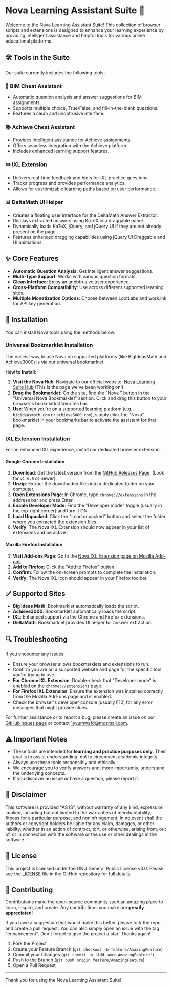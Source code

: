# Nova Learning Assistant Suite 🚀

Welcome to the Nova Learning Assistant Suite! This collection of browser scripts and extensions is designed to enhance your learning experience by providing intelligent assistance and helpful tools for various online educational platforms.

## 🛠️ Tools in the Suite

Our suite currently includes the following tools:

### 🧠 BIM Cheat Assistant
* Automatic question analysis and answer suggestions for BIM assignments.
* Supports multiple choice, True/False, and fill-in-the-blank questions.
* Features a clean and unobtrusive interface.

### 📚 Achieve Cheat Assistant
* Provides intelligent assistance for Achieve assignments.
* Offers seamless integration with the Achieve platform.
* Includes enhanced learning support features.

### ✏️ IXL Extension
* Delivers real-time feedback and hints for IXL practice questions.
* Tracks progress and provides performance analytics.
* Allows for customizable learning paths based on user performance.

### 📊 DeltaMath UI Helper
* Creates a floating user interface for the DeltaMath Answer Extractor.
* Displays extracted answers using KaTeX in a draggable panel.
* Dynamically loads KaTeX, jQuery, and jQuery UI if they are not already present on the page.
* Features enhanced dragging capabilities using jQuery UI Draggable and UI animations.

## ✨ Core Features

* **Automatic Question Analysis**: Get intelligent answer suggestions.
* **Multi-Type Support**: Works with various question formats.
* **Clean Interface**: Enjoy an unobtrusive user experience.
* **Cross-Platform Compatibility**: Use across different supported learning sites.
* **Multiple Monetization Options**: Choose between LootLabs and work.ink for API key generation.

## 🚀 Installation

You can install Nova tools using the methods below:

### Universal Bookmarklet Installation

The easiest way to use Nova on supported platforms (like BigIdeasMath and Achieve3000) is via our universal bookmarklet.

**How to Install:**
1.  **Visit the Nova Hub**: Navigate to our official website: [Nova Learning Suite Hub](https://cpmjaguar1234.github.io/nova/) (This is the page we've been working on!).
2.  **Drag the Bookmarklet**: On the site, find the "Nova <i class="fas fa-magic"></i>" button in the "Universal Nova Bookmarklet" section. Click and drag this button to your browser's bookmarks/favorites bar.
3.  **Use**: When you're on a supported learning platform (e.g., `bigideasmath.com` or `achieve3000.com`), simply click the "Nova" bookmarklet in your bookmarks bar to activate the assistant for that page.

### IXL Extension Installation

For an enhanced IXL experience, install our dedicated browser extension.

#### <i class="fab fa-chrome"></i> Google Chrome Installation
1.  **Download**: Get the latest version from the [GitHub Releases Page](https://github.com/Cpmjaguar1234/nova/releases). (Look for `v1.0.0` or newer).
2.  **Unzip**: Extract the downloaded files into a dedicated folder on your computer.
3.  **Open Extensions Page**: In Chrome, type `chrome://extensions` in the address bar and press Enter.
4.  **Enable Developer Mode**: Find the "Developer mode" toggle (usually in the top-right corner) and turn it ON.
5.  **Load Unpacked**: Click the "Load unpacked" button and select the folder where you extracted the extension files.
6.  **Verify**: The Nova IXL Extension should now appear in your list of extensions and be active.

#### <i class="fab fa-firefox-browser"></i> Mozilla Firefox Installation
1.  **Visit Add-ons Page**: Go to the [Nova IXL Extension page on Mozilla Add-ons](https://addons.mozilla.org/en-US/firefox/addon/nova-ixl-extension/).
2.  **Add to Firefox**: Click the "Add to Firefox" button.
3.  **Confirm**: Follow the on-screen prompts to complete the installation.
4.  **Verify**: The Nova IXL icon should appear in your Firefox toolbar.

## ✅ Supported Sites

* **Big Ideas Math**: Bookmarklet automatically loads the script.
* **Achieve3000**: Bookmarklet automatically loads the script.
* **IXL**: Enhanced support via the Chrome and Firefox extensions.
* **DeltaMath**: Bookmarklet provides UI helper for answer extraction.

## 🔍 Troubleshooting

If you encounter any issues:

* Ensure your browser allows bookmarklets and extensions to run.
* Confirm you are on a supported website and page for the specific tool you're trying to use.
* **For Chrome IXL Extension**: Double-check that "Developer mode" is enabled on the `chrome://extensions` page.
* **For Firefox IXL Extension**: Ensure the extension was installed correctly from the Mozilla Add-ons page and is enabled.
* Check the browser's developer console (usually F12) for any error messages that might provide clues.

For further assistance or to report a bug, please create an issue on our [GitHub Issues page](https://github.com/Cpmjaguar1234/nova/issues) or contact [1yyumwafd@mozmail.com](mailto:1yyumwafd@mozmail.com).

## ⚠️ Important Notes

* These tools are intended for **learning and practice purposes only**. Their goal is to assist understanding, not to circumvent academic integrity.
* Always use these tools responsibly and ethically.
* We encourage you to verify answers and, more importantly, understand the underlying concepts.
* If you discover an issue or have a question, please report it.

## 📜 Disclaimer

This software is provided "AS IS", without warranty of any kind, express or implied, including but not limited to the warranties of merchantability, fitness for a particular purpose, and noninfringement. In no event shall the authors or copyright holders be liable for any claim, damages, or other liability, whether in an action of contract, tort, or otherwise, arising from, out of, or in connection with the software or the use or other dealings in the software.

## 📄 License

This project is licensed under the GNU General Public License v3.0. Please see the [LICENSE](LICENSE) file in the GitHub repository for full details.

## 🤝 Contributing

Contributions make the open-source community such an amazing place to learn, inspire, and create. Any contributions you make are **greatly appreciated**!

If you have a suggestion that would make this better, please fork the repo and create a pull request. You can also simply open an issue with the tag "enhancement".
Don't forget to give the project a star! Thanks again!

1.  Fork the Project
2.  Create your Feature Branch (`git checkout -b feature/AmazingFeature`)
3.  Commit your Changes (`git commit -m 'Add some AmazingFeature'`)
4.  Push to the Branch (`git push origin feature/AmazingFeature`)
5.  Open a Pull Request

---

Thank you for using the Nova Learning Assistant Suite!